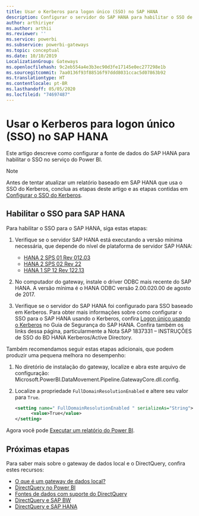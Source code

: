 ```yaml
---
title: Usar o Kerberos para logon único (SSO) no SAP HANA
description: Configurar o servidor do SAP HANA para habilitar o SSO de serviço do Power BI
author: arthiriyer
ms.author: arthii
ms.reviewer: ''
ms.service: powerbi
ms.subservice: powerbi-gateways
ms.topic: conceptual
ms.date: 10/10/2019
LocalizationGroup: Gateways
ms.openlocfilehash: 9c2eb554a4e3b3ec90d3fe17145e0ec277298e1b
ms.sourcegitcommit: 7aa0136f93f88516f97ddd8031ccac5d07863b92
ms.translationtype: HT
ms.contentlocale: pt-BR
ms.lasthandoff: 05/05/2020
ms.locfileid: "74697487"
---
```

# <a name="use-kerberos-for-single-sign-on-sso-to-sap-hana"></a>Usar o Kerberos para logon único (SSO) no SAP HANA

Este artigo descreve como configurar a fonte de dados do SAP HANA para habilitar o SSO no serviço do Power BI.

> [!NOTE]
> Antes de tentar atualizar um relatório baseado em SAP HANA que usa o SSO do Kerberos, conclua as etapas deste artigo e as etapas contidas em [Configurar o SSO do Kerberos](service-gateway-sso-kerberos.md).

## <a name="enable-sso-for-sap-hana"></a>Habilitar o SSO para SAP HANA

Para habilitar o SSO para o SAP HANA, siga estas etapas:

1. Verifique se o servidor SAP HANA está executando a versão mínima necessária, que depende do nível de plataforma de servidor SAP HANA:
   - [HANA 2 SPS 01 Rev 012.03](https://launchpad.support.sap.com/#/notes/2557386)
   - [HANA 2 SPS 02 Rev 22](https://launchpad.support.sap.com/#/notes/2547324)
   - [HANA 1 SP 12 Rev 122.13](https://launchpad.support.sap.com/#/notes/2528439)

2. No computador do gateway, instale o driver ODBC mais recente do SAP HANA. A versão mínima é o HANA ODBC versão 2.00.020.00 de agosto de 2017.

3. Verifique se o servidor do SAP HANA foi configurado para SSO baseado em Kerberos. Para obter mais informações sobre como configurar o SSO para o SAP HANA usando o Kerberos, confira [Logon único usando o Kerberos](https://help.sap.com/viewer/b3ee5778bc2e4a089d3299b82ec762a7/2.0.03/1885fad82df943c2a1974f5da0eed66d.html) no Guia de Segurança do SAP HANA. Confira também os links dessa página, particularmente a Nota SAP 1837331 – INSTRUÇÕES de SSO do BD HANA Kerberos/Active Directory.

Também recomendamos seguir estas etapas adicionais, que podem produzir uma pequena melhora no desempenho:

1. No diretório de instalação do gateway, localize e abra este arquivo de configuração: Microsoft.PowerBI.DataMovement.Pipeline.GatewayCore.dll.config.

2. Localize a propriedade `FullDomainResolutionEnabled` e altere seu valor para `True`.

    ```xml
    <setting name=" FullDomainResolutionEnabled " serializeAs="String">
          <value>True</value>
    </setting>
    ```

Agora você pode [Executar um relatório do Power BI](service-gateway-sso-kerberos.md#run-a-power-bi-report).

## <a name="next-steps"></a>Próximas etapas

Para saber mais sobre o gateway de dados local e o DirectQuery, confira estes recursos:

* [O que é um gateway de dados local?](/data-integration/gateway/service-gateway-onprem)
* [DirectQuery no Power BI](desktop-directquery-about.md)
* [Fontes de dados com suporte do DirectQuery](desktop-directquery-data-sources.md)
* [DirectQuery e SAP BW](desktop-directquery-sap-bw.md)
* [DirectQuery e SAP HANA](desktop-directquery-sap-hana.md)
